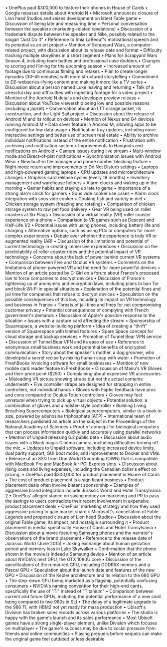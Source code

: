 • OnePlus paid $300,000 to feature their phones in House of Cards
• Google releases details about Android N
• Microsoft announces closure of Lion head Studios and seizes development on latest Fable game
• Discussion of being late and measuring time
• Personal conversation between the speakers (marketing-related revelations)
• Discussion of a trademark dispute between the speaker and Nike, possibly related to the slogan "Just Do It"
• Reference to Shia LaBeouf's motivational speech and its potential as an art project
• Mention of Scrapyard Wars, a computer-related project, with discussion about its release date and format
• Difficulty tracking multiple storylines in a short segment
• Plans for Scrapyard Wars Season 4, including team battles and professional case dodders
• Changes to scoring and filming for the upcoming season
• Increased amount of footage due to continuous filming and retakes
• Plan to create longer episodes (30–45 minutes) with more structured storytelling
• Commitment to DE-webseries-ifying content and making it more like a TV series
• Discussion about a person named Luke leaving and returning
• Talk of a stressful day and difficulties with ingesting footage for a video project
• Mention of the Android N details and developer preview release
• Discussion about YouTube viewership being low and possible reasons (including a jacket)
• Conversation about an LTT orange jacket, its construction, and the Light Sail project
• Discussion about the release of Android M and its rollout on devices
• Mention of Nexus and G4 devices running Android M
• Data saver feature in Android M, allowing apps to be configured for low data usage
• Notification tray updates, including more interactive settings and better use of screen real estate
• Ability to archive individual notifications instead of the entire notification
• Frustration with archiving and notification system
• Improvements to Hangouts and notifications on Android
• Camera issues during live stream
• Multi-window mode and Direct-of-plat notifications
• Synchronization issues with Android Wear
• New built-in file manager and phone number blocking feature
• Night mode return and improvements to Do Not Disturb settings
• Laptops and high-powered gaming laptops
• CPU updates and microarchitecture changes
• Graphics card release cycles (every 18 months)
• Inventory management and warehouse helpers
• Alarm clocks and waking up in the morning
• Gamer habits and staying up late to game
• Importance of a strong alarm clock for gamers
• Sous vide cooker use cases
• Alarm clock integration with sous vide cooker
• Cooking fish and variety in diet
• Chicken storage system (freezing and rotating)
• Comparison of chicken storage system to raw pet food delivery
• Gear VR being used on roller coasters at Six Flags
• Discussion of a virtual reality (VR) roller coaster experience on a phone
• Comparison to VR games such as Descent and Half-Life 1/2
• Potential issues with using phones, including battery life and charging
• Alternative options, such as using PCs or computers for more complex experiences
• Debate over whether the experience is truly VR or augmented reality (AR)
• Discussion of the limitations and potential of current technology in creating immersive experiences
• Discussion on the predictability of roller coaster rides and the potential impact of VR technology
• Concerns about the lack of power behind current VR systems
• Comparison between Five and Oculus VR systems
• Comments on the limitations of phone-powered VR and the need for more powerful devices
• Mention of an article posted by C-Girl on a forum about France's proposed law to force companies to decrypt devices
• Discussion of France's tightening up of anonymity and encryption laws, including plans to ban Tor and block Wi-Fi in special situations
• Explanation of the potential fines and jail time for companies that refuse to decrypt devices
• Speculation on the possible consequences of this law, including its impact on VR technology and business in France
• Threats of jail time and fines for not compromising customer privacy
• Potential consequences of complying with French government's demands
• Discussion of Apple's possible response to the situation
• Issues with a capture card affecting the stream
• Sponsorship of Squarespace, a website-building platform
• Idea of creating a "thrift" version of Squarespace with limited features
• Spare Space concept for cloud storage and backup services
• Promotion of Tunnel Bear VPN service
• Discussion of Tunnel Bear VPN and its ease of use
• Reference to anonymous small business work and potential benefits of encrypted communication
• Story about the speaker's mother, a dog groomer, who developed a secret recipe by mixing human soap with water
• Promotion of FreshBooks invoicing software for small businesses
• Mention of new mobile card reader feature in FreshBooks
• Discussion of Manu's VR Gloves and their price point ($250)
• Complaining about expensive VR accessories
• Misleading VR picture showing straps but not the actual contents underneath
• Five controller straps are designed for strapping in entire controllers, not individual hands
• Gloves with haptic feedback have pros and cons compared to Oculus Touch controllers
• Gloves may feel unnatural when trying to pick up virtual objects
• Potential solution: a combination of gloves and a holster-style controller
• Building Living Breathing Supercomputers
• Biological supercomputers, similar to a book in size, powered by adenosine triphosphate (ATP)
• International team of researchers published an article on the subject in the Proceedings of the National Academy of Sciences
• Proof of concept for biological computers that can process information quickly and accurately using parallel networks
• Mention of Unpaid releasing 6.2 public beta
• Discussion about audio issues with a Black magic Cinema camera, including difficulties turning off the mic.
• Updates to Unpaid software, including increased device limits, dual parity support, GUI boot mode, and improvements to Docker and VMs.
• Release of an SSD from One World Computing (OWN) that is compatible with MacBook Pro and MacBook Air PCI Express slots.
• Discussion about rising costs and living expenses, including the Canadian dollar's effect on pricing.
• OnePlus paid $300,000 for product placement in House of Cards
• The cost of product placement is a significant business
• Product placement deals often involve blatant sponsorship
• Examples of aggressive brand integration include Jurassic World and Hotel Transylvania 2
• OnePlus' alleged stance on saving money on marketing and PR to pass the savings to users contradicts their recent involvement in expensive product placement deals
• OnePlus' marketing strategy and how they used aggressive pricing to gain market share
• Microsoft's cancellation of Fable Legends and proposed closure of Lion head Studios
• Discussion about the original Fable game, its impact, and nostalgia surrounding it
• Product placement in media, specifically House of Cards and Hotel Transylvania
• Discussion about a movie featuring Samsung phones and the narrator's observations of the brand placement
• Reference to the release date of Jurassic World (June 2015)
• Joking exchange about human gestation period and memory loss in Luke Skywalker
• Confirmation that the phone shown in the movie is indeed a Samsung device
• Mention of an article about NVIDIA's next GPU, the GTX 1080U core
• Discussion of the specifications of the rumoured GPU, including GDDR5X memory and a Pascal GPU
• Speculation about the launch date and features of the new GPU
• Discussion of the Kepler architecture and its relation to the 680 GPU
• The step-down GPU being marketed as a flagship, potentially confusing consumers
• NVIDIA's naming convention for their high-end cards, specifically the use of "TI" instead of "Titanium"
• Comparison between current and future GPUs, including the potential performance of a new card being compared to two 980s in SLI
• The delay of a legitimate upgrade to the 980 TI, with HBM2 not yet ready for mass production
• Ubisoft's Division has broken sales records across various platforms
• The studio is happy with the game's launch and its sales performance
• Most Ubisoft games have a strong single-player element, unlike Division which focuses on multiplayer
• The game's success may be due to social pressure from friends and online communities
• Playing prequels before sequels can make the original game feel outdated or less desirable